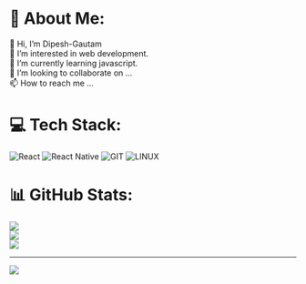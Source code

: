 # 💫 About Me:
👋 Hi, I’m Dipesh-Gautam<br>👀 I’m interested in web development.<br>🌱 I’m currently learning javascript.<br>💞️ I’m looking to collaborate on ...<br>📫 How to reach me ...


# 💻 Tech Stack:
![React](https://img.shields.io/badge/react-%2320232a.svg?style=for-the-badge&logo=react&logoColor=%2361DAFB) ![React Native](https://img.shields.io/badge/react_native-%2320232a.svg?style=for-the-badge&logo=react&logoColor=%2361DAFB) ![GIT](https://img.shields.io/badge/Git-fc6d26?style=for-the-badge&logo=git&logoColor=white) ![LINUX](https://img.shields.io/badge/Linux-FCC624?style=for-the-badge&logo=linux&logoColor=black)
# 📊 GitHub Stats:
![](https://github-readme-stats.vercel.app/api?username=Dipesh-Gautam&theme=dark&hide_border=false&include_all_commits=false&count_private=false)<br/>
![](https://github-readme-streak-stats.herokuapp.com/?user=Dipesh-Gautam&theme=dark&hide_border=false)<br/>
![](https://github-readme-stats.vercel.app/api/top-langs/?username=Dipesh-Gautam&theme=dark&hide_border=false&include_all_commits=false&count_private=false&layout=compact)

---
[![](https://visitcount.itsvg.in/api?id=Dipesh-Gautam&icon=0&color=0)](https://visitcount.itsvg.in)

<!-- Proudly created with GPRM ( https://gprm.itsvg.in ) -->
